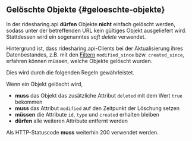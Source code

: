 ## Gelöschte Objekte {#geloeschte-objekte}

In der ridesharing.api **dürfen** Objekte **nicht** einfach gelöscht werden, sodass unter 
der betreffenden URL kein gültiges Objekt ausgeliefert wird. Stattdessen 
 wird ein sogenanntes _soft delete_ verwendet.

Hintergrund ist, dass ridesharing.api-Clients bei der Aktualisierung ihres
 Datenbestandes, z.B. mit den [Filtern](#filter) `modified_since` bzw. 
 `created_since`, erfahren können müssen, welche Objekte gelöscht wurden.

Dies wird durch die folgenden Regeln gewährleistet. 

Wenn ein Objekt gelöscht wird,

* **muss** das Objekt das zusätzliche Attribut `deleted` mit dem Wert
`true` bekommen
* **muss** das Attribut `modified` auf den Zeitpunkt der Löschung setzen
* **müssen** die Attribute `id`, `type` und `created` erhalten bleiben
* **dürfen** alle weiteren Attribute entfernt werden

Als HTTP-Statuscode **muss** weiterhin 200 verwendet werden.